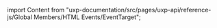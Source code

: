 
import Content from "uxp-documentation/src/pages/uxp-api/reference-js/Global Members/HTML Events/EventTarget";

<Content query="product=photoshop"/>
